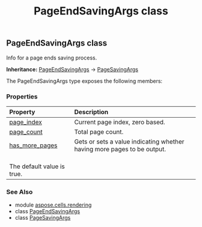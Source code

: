 ﻿---
title: PageEndSavingArgs class
second_title: Aspose.Cells for Python via .NET API References
description: 
type: docs
weight: 50
url: /aspose.cells.rendering/pageendsavingargs/
is_root: false
---

## PageEndSavingArgs class

Info for a page ends saving process.



**Inheritance:** [PageEndSavingArgs](/cells/python-net/aspose.cells.rendering/pageendsavingargs) → 
[PageSavingArgs](/cells/python-net/aspose.cells.rendering/pagesavingargs)



The PageEndSavingArgs type exposes the following members:

### Properties
| Property | Description |
| :- | :- |
| [page_index](/cells/python-net/aspose.cells.rendering/pageendsavingargs/page_index) | Current page index, zero based. |
| [page_count](/cells/python-net/aspose.cells.rendering/pageendsavingargs/page_count) | Total page count. |
| [has_more_pages](/cells/python-net/aspose.cells.rendering/pageendsavingargs/has_more_pages) | Gets or sets a value indicating whether having more pages to be output.<br/>The default value is true. |



### See Also
* module [aspose.cells.rendering](..)
* class [PageEndSavingArgs](/cells/python-net/aspose.cells.rendering/pageendsavingargs)
* class [PageSavingArgs](/cells/python-net/aspose.cells.rendering/pagesavingargs)
